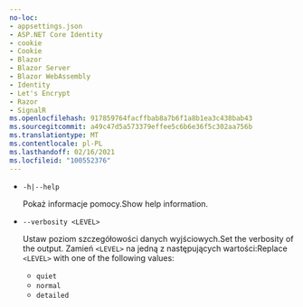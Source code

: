 ```yaml
---
no-loc:
- appsettings.json
- ASP.NET Core Identity
- cookie
- Cookie
- Blazor
- Blazor Server
- Blazor WebAssembly
- Identity
- Let's Encrypt
- Razor
- SignalR
ms.openlocfilehash: 917859764facffbab8a7b6f1a8b1ea3c438bab43
ms.sourcegitcommit: a49c47d5a573379effee5c6b6e36f5c302aa756b
ms.translationtype: MT
ms.contentlocale: pl-PL
ms.lasthandoff: 02/16/2021
ms.locfileid: "100552376"
---
```

* `-h|--help`

  <span data-ttu-id="791a4-101">Pokaż informacje pomocy.</span><span class="sxs-lookup"><span data-stu-id="791a4-101">Show help information.</span></span>

* `--verbosity <LEVEL>`

  <span data-ttu-id="791a4-102">Ustaw poziom szczegółowości danych wyjściowych.</span><span class="sxs-lookup"><span data-stu-id="791a4-102">Set the verbosity of the output.</span></span> <span data-ttu-id="791a4-103">Zamień `<LEVEL>` na jedną z następujących wartości:</span><span class="sxs-lookup"><span data-stu-id="791a4-103">Replace `<LEVEL>` with one of the following values:</span></span>
  
  * `quiet`
  * `normal`
  * `detailed`
